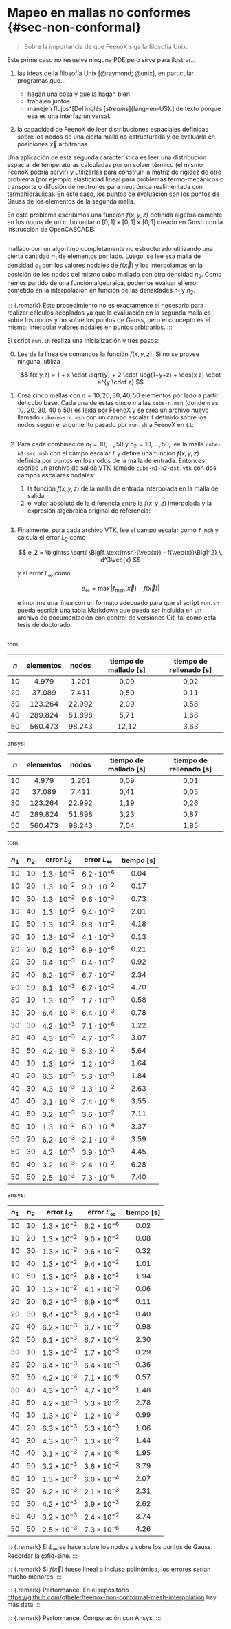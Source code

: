 # Mapeo en mallas no conformes {#sec-non-conformal}

> Sobre la importancia de que FeenoX siga la filosofía Unix.

Este prime caso no resuelve ninguna PDE pero sirve para ilustrar...

 1. las ideas de la filosofía Unix [@raymond; @unix], en particular programas que...

    * hagan una cosa y que la hagan bien
    * trabajen juntos
    * manejen flujos^[Del inglés [_streams_]{lang=en-US}.] de texto porque esa es una interfaz universal.
    
 2. la capacidad de FeenoX de leer distribuciones espaciales definidas sobre los nodos de una cierta malla no estructurada y de evaluarla en posiciones $\vec{x}$ arbitrarias.
 
Una aplicación de esta segunda característica es leer una distribución espacial de temperaturas calculadas por un solver térmico (el mismo FeenoX podría servir) y utilizarlas para construir la matriz de rigidez de otro problema (por ejemplo elasticidad lineal para problemas termo-mecánicos o transporte o difusión de neutrones para neutrónica realimentada con termohidráulica). En este caso, los puntos de evaluación son los puntos de Gauss de los elementos de la segunda malla.

En este problema escribimos una función $f(x,y,z)$ definida algebraicamente en los nodos de un cubo unitario $[0,1]\times[0,1]\times[0,1]$ creado en Gmsh con la instrucción de OpenCASCADE:

```{.geo include="cube.geo"}
```

mallado con un algoritmo completamente no estructurado utilizando una cierta cantidad $n_1$ de elementos por lado. Luego, se lee esa malla de densidad $c_1$ con los valores nodales de $f(\vec{x})$ y los interpolamos en la posición de los nodos del mismo cubo mallado con otra densidad $n_2$. Como hemos partido de una función algebraica, podemos evaluar el error cometido en la interpolación en función de las densidades $n_1$ y $n_2$.

::: {.remark}
Este procedimiento no es exactamente el necesario para realizar cálculos acoplados ya que la evaluación en la segunda malla es sobre los nodos y no sobre los puntos de Gauss, pero el concepto es el mismo: interpolar valores nodales en puntos arbitrarios.
:::

El script `run.sh` realiza una inicialización y tres pasos:

 0. Lee de la línea de comandos la función $f(x,y,z)$. Si no se provee ninguna, utiliza
 
    $$
    f(x,y,z) = 1 + x \cdot \sqrt{y} + 2 \cdot \log(1+y+z) + \cos(x z) \cdot e^{y \cdot z}
    $$

 1. Crea cinco mallas con $n=10, 20, 30, 40, 50$ elementos por lado a partir del cubo base.
   Cada una de estas cinco mallas `cube-n.msh` (donde `n` es 10, 20, 30, 40 o 50) es leída por FeenoX y se crea un archivo nuevo llamado `cube-n-src.msh` con un campo escalar `f` definido sobre los nodos según el argumento pasado por `run.sh` a FeenoX en `$1`:
 
    ```{.feenox include="create.fee"}
    ```
    
 2. Para cada combinación $n_1=10,\dots,50$ y $n_2=10,\dots,50$, lee la malla `cube-n1-src.msh` con el campo escalar `f` y define una función $f(x,y,z)$ definida por puntos en los nodos de la malla de entrada. Entonces escribe un archivo de salida VTK llamado `cube-n1-n2-dst.vtk` con dos campos escalares nodales:

    1. la función $f(x,y,z)$ de la malla de entrada interpolada en la malla de salida
    2. el valor absoluto de la diferencia entre la $f(x,y,z)$ interpolada y la expresión algebraica original de referencia:

    ```{.feenox include="interpolate.fee"}
    ```

 3. Finalmente, para cada archivo VTK, lee el campo escalar como `f_msh` y calcula el error $L_2$ como
 
    $$
    e_2 = \bigintss \sqrt{ \Big[f_\text{msh}(\vec{x}) - f(\vec{x})\Big]^2} \, d^3\vec{x} 
    $$
    
    y el error $L_\infty$ como
    
    $$
    e_\infty = \max \Big| f_\text{msh}(\vec{x}) - f(\vec{x})\Big|
    $$
    
    e imprime una línea con un formato adecuado para que el script `run.sh` pueda escribir una tabla Markdown que pueda ser incluida en un archivo de documentación con control de versiones Git, tal como esta tesis de doctorado.
    
 
    ```{.feenox include="interpolate.fee"}
    ```

    
tom:
    
 $n$ |    elementos   |     nodos      | tiempo de mallado [s] | tiempo de rellenado [s] 
:---:|:--------------:|:--------------:|:---------------------:|:-----------------------:
 10  |  4.979 | 1.201 | 0,09 | 0,02
 20  |  37.089 | 7.411 | 0,50 | 0,11
 30  |  123.264 | 22.992 | 2,09 | 0,58
 40  |  289.824 | 51.898 | 5,71 | 1,68
 50  |  560.473 | 98.243 | 12,12 | 3,63

 
ansys: 
 
 $n$ |    elementos   |     nodos      | tiempo de mallado [s] | tiempo de rellenado [s] 
:---:|:--------------:|:--------------:|:---------------------:|:-----------------------:
 10  |  4.979 | 1.201 | 0,09 | 0,01
 20  |  37.089 | 7.411 | 0,41 | 0,05
 30  |  123.264 | 22.992 | 1,19 | 0,26
 40  |  289.824 | 51.898 | 3,23 | 0,87
 50  |  560.473 | 98.243 | 7,04 | 1,85
 
 
 tom:
 
 $n_1$ | $n_2$ | error $L_2$ | error $L_\infty$ | tiempo [s] 
:-----:|:-----:|:-------------:|:------------------:|:----------:
10 | 10 | $1.3 \cdot 10^{-2}$ | $6.2 \cdot 10^{-6}$ | 0.04
10 | 20 | $1.3 \cdot 10^{-2}$ | $9.0 \cdot 10^{-2}$ | 0.17
10 | 30 | $1.3 \cdot 10^{-2}$ | $9.6 \cdot 10^{-2}$ | 0.73
10 | 40 | $1.3 \cdot 10^{-2}$ | $9.4 \cdot 10^{-2}$ | 2.01
10 | 50 | $1.3 \cdot 10^{-2}$ | $9.8 \cdot 10^{-2}$ | 4.18
20 | 10 | $1.3 \cdot 10^{-2}$ | $4.1 \cdot 10^{-3}$ | 0.13
20 | 20 | $6.2 \cdot 10^{-3}$ | $6.9 \cdot 10^{-6}$ | 0.21
20 | 30 | $6.4 \cdot 10^{-3}$ | $6.4 \cdot 10^{-2}$ | 0.92
20 | 40 | $6.2 \cdot 10^{-3}$ | $6.7 \cdot 10^{-2}$ | 2.34
20 | 50 | $6.1 \cdot 10^{-3}$ | $6.7 \cdot 10^{-2}$ | 4.70
30 | 10 | $1.3 \cdot 10^{-2}$ | $1.7 \cdot 10^{-3}$ | 0.58
30 | 20 | $6.4 \cdot 10^{-3}$ | $6.4 \cdot 10^{-3}$ | 0.78
30 | 30 | $4.2 \cdot 10^{-3}$ | $7.1 \cdot 10^{-6}$ | 1.22
30 | 40 | $4.3 \cdot 10^{-3}$ | $4.7 \cdot 10^{-2}$ | 3.07
30 | 50 | $4.2 \cdot 10^{-3}$ | $5.3 \cdot 10^{-2}$ | 5.64
40 | 10 | $1.3 \cdot 10^{-2}$ | $1.2 \cdot 10^{-3}$ | 1.64
40 | 20 | $6.3 \cdot 10^{-3}$ | $5.3 \cdot 10^{-3}$ | 1.84
40 | 30 | $4.3 \cdot 10^{-3}$ | $1.3 \cdot 10^{-2}$ | 2.63
40 | 40 | $3.1 \cdot 10^{-3}$ | $7.4 \cdot 10^{-6}$ | 3.55
40 | 50 | $3.2 \cdot 10^{-3}$ | $3.6 \cdot 10^{-2}$ | 7.11
50 | 10 | $1.3 \cdot 10^{-2}$ | $6.0 \cdot 10^{-4}$ | 3.37
50 | 20 | $6.2 \cdot 10^{-3}$ | $2.1 \cdot 10^{-3}$ | 3.59
50 | 30 | $4.2 \cdot 10^{-3}$ | $3.9 \cdot 10^{-3}$ | 4.45
50 | 40 | $3.2 \cdot 10^{-3}$ | $2.4 \cdot 10^{-2}$ | 6.28
50 | 50 | $2.5 \cdot 10^{-3}$ | $7.3 \cdot 10^{-6}$ | 7.40


ansys:

 $n_1$ | $n_2$ | error $L_2$ | error $L_\infty$ | tiempo [s] 
:-----:|:-----:|:-------------:|:------------------:|:----------:
10 | 10 | $1.3 \times 10^{-2}$ | $6.2 \times 10^{-6}$ | 0.02
10 | 20 | $1.3 \times 10^{-2}$ | $9.0 \times 10^{-2}$ | 0.08
10 | 30 | $1.3 \times 10^{-2}$ | $9.6 \times 10^{-2}$ | 0.32
10 | 40 | $1.3 \times 10^{-2}$ | $9.4 \times 10^{-2}$ | 1.01
10 | 50 | $1.3 \times 10^{-2}$ | $9.8 \times 10^{-2}$ | 1.94
20 | 10 | $1.3 \times 10^{-2}$ | $4.1 \times 10^{-3}$ | 0.06
20 | 20 | $6.2 \times 10^{-3}$ | $6.9 \times 10^{-6}$ | 0.11
20 | 30 | $6.4 \times 10^{-3}$ | $6.4 \times 10^{-2}$ | 0.40
20 | 40 | $6.2 \times 10^{-3}$ | $6.7 \times 10^{-2}$ | 0.98
20 | 50 | $6.1 \times 10^{-3}$ | $6.7 \times 10^{-2}$ | 2.30
30 | 10 | $1.3 \times 10^{-2}$ | $1.7 \times 10^{-3}$ | 0.29
30 | 20 | $6.4 \times 10^{-3}$ | $6.4 \times 10^{-3}$ | 0.36
30 | 30 | $4.2 \times 10^{-3}$ | $7.1 \times 10^{-6}$ | 0.57
30 | 40 | $4.3 \times 10^{-3}$ | $4.7 \times 10^{-2}$ | 1.48
30 | 50 | $4.2 \times 10^{-3}$ | $5.3 \times 10^{-2}$ | 2.78
40 | 10 | $1.3 \times 10^{-2}$ | $1.2 \times 10^{-3}$ | 0.99
40 | 20 | $6.3 \times 10^{-3}$ | $5.3 \times 10^{-3}$ | 1.06
40 | 30 | $4.3 \times 10^{-3}$ | $1.3 \times 10^{-2}$ | 1.44
40 | 40 | $3.1 \times 10^{-3}$ | $7.4 \times 10^{-6}$ | 1.95
40 | 50 | $3.2 \times 10^{-3}$ | $3.6 \times 10^{-2}$ | 3.79
50 | 10 | $1.3 \times 10^{-2}$ | $6.0 \times 10^{-4}$ | 2.07
50 | 20 | $6.2 \times 10^{-3}$ | $2.1 \times 10^{-3}$ | 2.31
50 | 30 | $4.2 \times 10^{-3}$ | $3.9 \times 10^{-3}$ | 2.62
50 | 40 | $3.2 \times 10^{-3}$ | $2.4 \times 10^{-2}$ | 3.74
50 | 50 | $2.5 \times 10^{-3}$ | $7.3 \times 10^{-6}$ | 4.26


::: {.remark}
El $L_\infty$ se hace sobre los nodos y sobre los puntos de Gauss.
Recordar la @fig-sine.
:::

::: {.remark}
Si $f(\vec{x})$ fuese lineal o incluso polinómica, los errores serían mucho menores.
:::

::: {.remark}
Performance. En el repositorio <https://github.com/gtheler/feenox-non-conformal-mesh-interpolation> hay más data.
:::

::: {.remark}
Performance. Comparación con Ansys.
:::

